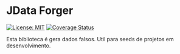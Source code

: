 JData Forger
============
[![License: MIT](https://img.shields.io/badge/License-MIT-yellow.svg)](https://opensource.org/licenses/MIT)
[![Coverage Status](https://coveralls.io/repos/github/hadiljr/jdata-forger/badge.svg)](https://coveralls.io/github/hadiljr/jdata-forger)

Esta biblioteca é gera dados falsos. Util para seeds de projetos em desenvolvimento.
 